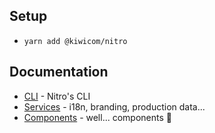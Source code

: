 ## Setup

* `yarn add @kiwicom/nitro`

## Documentation

* [CLI](./cli) - Nitro's CLI
* [Services](./services) - i18n, branding, production data...
* [Components](./components) - well... components 🤷
